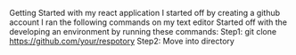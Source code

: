 Getting Started with my react application
I started off by creating a github account
I ran the following commands on my text editor
Started off with the developing an environment by running these commands:
Step1: git clone https://github.com/your/respotory
Step2: Move into directory 


